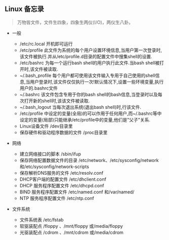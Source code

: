 Linux 备忘录
---------

> 万物皆文件，文件生四象，四象生两仪(I/O)，两仪生八卦。

- 一般
    - /etc/rc.local 开机即可运行
    - /etc/profile 此文件为系统的每个用户设置环境信息,当用户第一次登录时,该文件被执行.并从/etc/profile.d目录的配置文件中搜集shell的设置.
    - /etc/bashrc 为每一个运行bash shell的用户执行此文件.当bash shell被打开时,该文件被读取.
    - ~/.bash_profile 每个用户都可使用该文件输入专用于自己使用的shell信息,当用户登录时,该文件仅仅执行一次!默认情况下,设置一些环境变量,执行用户的.bashrc文件
    - ~/.bashrc 该文件包含专用于你的bash shell的bash信息,当登录时以及每次打开新的shell时,该该文件被读取.
    - ~/.bash_logout 当每次退出系统(退出bash shell)时,行该文件.
    - /etc/profile 中设定的变量(全局)的可以作用于任何用户,而~/.bashrc等中设定的变量(局部)只能继承/etc/profile中的变量,他们是"父子"关系.
    - Linux设备文件 /dev目录里
    - 保存硬件和驱动程序数据的文件 /proc目录里

- 网络
    - 建立网络接口的脚本 /sbin/ifup
    - 保存网络配置数据文件的目录 /etc/network、/etc/sysconfig/network和/etc/sysconfig/network-scripts
    - 保存解析DNS服务的文件 /etc/resolv.conf
    - DHCP客户端的配置文件 /etc/dhclient.conf
    - DHCP 服务程序配置文件 /etc/dhcpd.conf
    - BIND 服务程序配置文件 /etc/named.conf 和/var/named/
    - NTP 服务程序配置文件 /etc/ntp.conf


- 文件系统
    - 文件系统表 /etc/fstab
    - 软驱装配点 /floppy 、/mnt/floppy 或/media/floppy
    - 光驱装配点 /cdrom 、/mnt/cdrom 或/media/cdrom